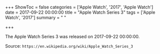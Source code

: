 +++
ShowToc = false
categories = ['Apple Watch', '2017', 'Apple Watch']
date = 2017-09-22 00:00:00
title = "Apple Watch Series 3"
tags = ['Apple Watch', '2017']
summary = " "

+++

The Apple Watch Series 3 was released on 2017-09-22 00:00:00.

Source: `https://en.wikipedia.org/wiki/Apple_Watch_Series_3`



